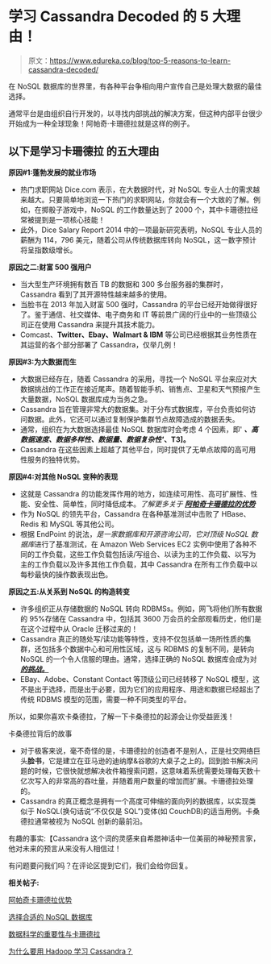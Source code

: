 # 学习 Cassandra Decoded 的 5 大理由！

> 原文：<https://www.edureka.co/blog/top-5-reasons-to-learn-cassandra-decoded/>

在 NoSQL 数据库的世界里，有各种平台争相向用户宣传自己是处理大数据的最佳选择。

通常平台是由组织自行开发的，以寻找内部挑战的解决方案，但这种内部平台很少开始成为一种全球现象！阿帕奇·卡珊德拉就是这样的例子。

## **以下是学习卡珊德拉** 的五大理由

**原因#1:蓬勃发展的就业市场**

*   热门求职网站 Dice.com 表示，在大数据时代，对 NoSQL 专业人士的需求越来越大。只要简单地浏览一下热门的求职网站，你就会有一个大致的了解。例如，在掷骰子游戏中，NoSQL 的工作数量达到了 2000 个，其中卡珊德拉经常被提到是一项核心技能！
*   此外，Dice Salary Report 2014 中的一项最新研究表明，NoSQL 专业人员的薪酬为 114，796 美元，随着公司从传统数据库转向 NoSQL，这一数字预计将呈指数级增长。

**原因之二:财富 500 强用户**

*   当大型生产环境拥有数百 TB 的数据和 300 多台服务器的集群时，Cassandra 看到了其开源特性越来越多的使用。
*   当脸书在 2013 年加入财富 500 强时，Cassandra 的平台已经开始做得很好了。鉴于通信、社交媒体、电子商务和 IT 等前景广阔的行业中的一些顶级公司正在使用 Cassandra 来提升其技术能力。
*   Comcast、**Twitter、Ebay、Walmart & IBM** 等公司已经根据其业务性质在其运营的各个部分部署了 Cassandra，仅举几例！

**原因#3:为大数据而生**

*   大数据已经存在，随着 Cassandra 的采用，寻找一个 NoSQL 平台来应对大数据挑战的工作正在接近尾声。随着智能手机、销售点、卫星和天气预报产生大量数据，NoSQL 数据库成为当务之急。
*   Cassandra 旨在管理非常大的数据集。对于分布式数据库，平台负责如何访问数据。此外，它还可以通过复制保护集群节点故障造成的数据丢失。
*   通常，组织在为大数据选择最佳 NoSQL 数据库时会考虑 4 个因素，即' ***、高数据速度、数据多样性、数据量、数据复杂性'*、T3]。**
*   Cassandra 在这些因素上超越了其他平台，同时提供了无单点故障的高可用性服务的独特优势。

**原因#4:对其他 NoSQL 变种的表现**

*   这就是 Cassandra 的功能发挥作用的地方，如连续可用性、高可扩展性、性能、安全性、简单性，同时降低成本。*了解更多关于 **[阿帕奇卡珊德拉的优势](https://www.edureka.co/blog/apache-cassandra-advantages/)***
*   作为 NoSQL 的领先平台，Cassandra 在各种基准测试中击败了 HBase、Redis 和 MySQL 等其他公司。
*   根据 EndPoint 的说法，*是一家数据库和开源咨询公司，它对顶级 NoSQL 数据库*进行了基准测试，在 Amazon Web Services EC2 实例中使用了各种不同的工作负载，这些工作负载包括读/写组合、以读为主的工作负载、以写为主的工作负载以及许多其他工作负载，其中 Cassandra 在所有工作负载中以每秒最快的操作数表现出色。

**原因之五:从关系到 NoSQL 的构造转变**

*   许多组织正从存储数据的 NoSQL 转向 RDBMSs。例如，网飞将他们所有数据的 95%存储在 Cassandra 中，包括其 3600 万会员的全部观看历史，他们是在这个过程中从 Oracle 迁移过来的！
*   Cassandra 真正的随处写/读功能等特性，支持不仅包括单一场所性质的集群，还包括多个数据中心和可用性区域，这与 RDBMS 的复制不同，是转向 NoSQL 的一个令人信服的理由。通常，选择正确的 NoSQL 数据库会成为对 ***[的挑战。](https://www.edureka.co/blog/choosing-the-right-nosql-database/)***
*   EBay、Adobe、Constant Contact 等顶级公司已经转移了 NoSQL 模型，这不是出于选择，而是出于必要，因为它们的应用程序、用途和数据已经超出了传统 RDBMS 模型的范围，需要一种不同类型的平台。

所以，如果你喜欢卡桑德拉，了解一下卡桑德拉的起源会让你受益匪浅！

卡桑德拉背后的故事

*   对于极客来说，毫不奇怪的是，卡珊德拉的创造者不是别人，正是社交网络巨头**脸书**，它是建立在亚马逊的迪纳摩&谷歌的大桌子之上的。回到脸书解决问题的时候，它很快就想解决收件箱搜索问题，这意味着系统需要处理每天数十亿次写入的非常高的吞吐量，并随着用户数量的增加而扩展。卡珊德拉处理的。
*   Cassandra 的真正概念是拥有一个高度可伸缩的面向列的数据库，以实现类似于 NoSQL(换句话说“不仅仅是 SQL”)变体(如 CouchDB)的适当用例。卡桑德拉通常被视为 NoSQL 创新的最前沿。

有趣的事实:【Cassandra 这个词的灵感来自希腊神话中一位美丽的神秘预言家，他对未来的预言从来没有人相信过！

有问题要问我们吗？在评论区提到它们，我们会给你回复。

**相关帖子:**

[阿帕奇卡珊德拉优势](https://www.edureka.co/blog/apache-cassandra-advantages/)

[选择合适的 NoSQL 数据库](https://www.edureka.co/blog/choosing-the-right-nosql-database/)

[数据科学的重要性与卡珊德拉](https://www.edureka.co/blog/importance-of-data-science-and-how-it-works-with-cassandra-2/)

[为什么要用 Hadoop 学习 Cassandra？](https://www.edureka.co/blog/why-learn-cassandra-with-hadoop/)